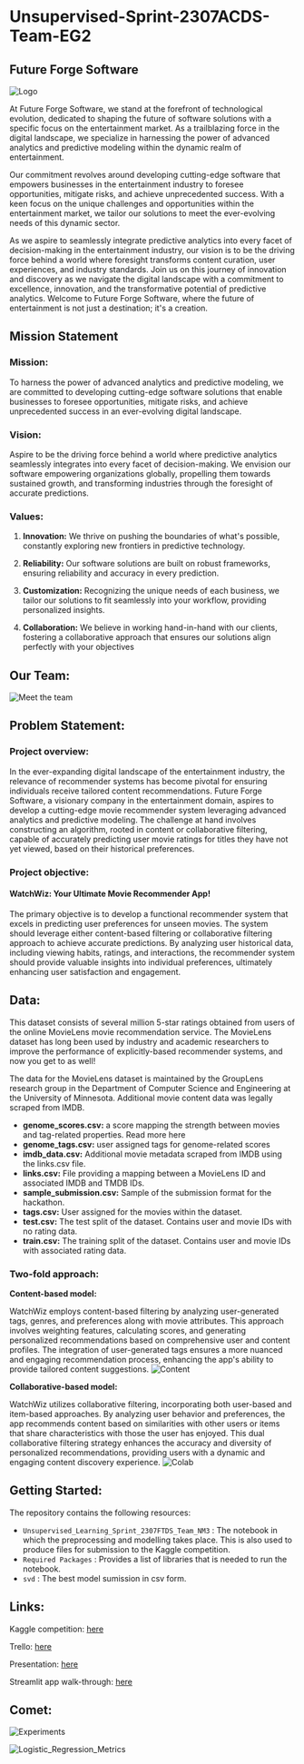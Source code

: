 # Unsupervised-Sprint-2307ACDS-Team-EG2

## Future Forge Software

![Logo](https://github.com/Christelle278/Unsupervised-Learning-Sprint-2307FTDS-Team-NM3/assets/142970095/dfa7ab2f-9068-45f6-9131-66530ff25f0d)

At Future Forge Software, we stand at the forefront of technological evolution, dedicated to shaping the future of software solutions with a specific focus on the entertainment market. As a trailblazing force in the digital landscape, we specialize in harnessing the power of advanced analytics and predictive modeling within the dynamic realm of entertainment.

Our commitment revolves around developing cutting-edge software that empowers businesses in the entertainment industry to foresee opportunities, mitigate risks, and achieve unprecedented success. With a keen focus on the unique challenges and opportunities within the entertainment market, we tailor our solutions to meet the ever-evolving needs of this dynamic sector.

As we aspire to seamlessly integrate predictive analytics into every facet of decision-making in the entertainment industry, our vision is to be the driving force behind a world where foresight transforms content curation, user experiences, and industry standards. Join us on this journey of innovation and discovery as we navigate the digital landscape with a commitment to excellence, innovation, and the transformative potential of predictive analytics. Welcome to Future Forge Software, where the future of entertainment is not just a destination; it's a creation.

## Mission Statement

### Mission:

To harness the power of advanced analytics and predictive modeling, we are committed to developing cutting-edge software solutions that enable businesses to foresee opportunities, mitigate risks, and achieve unprecedented success in an ever-evolving digital landscape.

### Vision:

Aspire to be the driving force behind a world where predictive analytics seamlessly integrates into every facet of decision-making. We envision our software empowering organizations globally, propelling them towards sustained growth, and transforming industries through the foresight of accurate predictions.

### Values:

1. **Innovation:** We thrive on pushing the boundaries of what's possible, constantly exploring new frontiers in predictive technology.

2. **Reliability:** Our software solutions are built on robust frameworks, ensuring reliability and accuracy in every prediction.

3. **Customization:** Recognizing the unique needs of each business, we tailor our solutions to fit seamlessly into your workflow, providing personalized insights.

4. **Collaboration:** We believe in working hand-in-hand with our clients, fostering a collaborative approach that ensures our solutions align perfectly with your objectives

## Our Team:

![Meet the team](https://github.com/Christelle278/Unsupervised-Learning-Sprint-2307FTDS-Team-NM3/assets/142970095/bdb2aedb-52e9-4499-88c4-ca58e25a249f)

## Problem Statement:

### Project overview:

In the ever-expanding digital landscape of the entertainment industry, the relevance of recommender systems has become pivotal for ensuring individuals receive tailored content recommendations. Future Forge Software, a visionary company in the entertainment domain, aspires to develop a cutting-edge movie recommender system leveraging advanced analytics and predictive modeling. The challenge at hand involves constructing an algorithm, rooted in content or collaborative filtering, capable of accurately predicting user movie ratings for titles they have not yet viewed, based on their historical preferences.

### Project objective:

#### WatchWiz: Your Ultimate Movie Recommender App!

The primary objective is to develop a functional recommender system that excels in predicting user preferences for unseen movies. The system should leverage either content-based filtering or collaborative filtering approach to achieve accurate predictions. By analyzing user historical data, including viewing habits, ratings, and interactions, the recommender system should provide valuable insights into individual preferences, ultimately enhancing user satisfaction and engagement.

## Data:

This dataset consists of several million 5-star ratings obtained from users of the online MovieLens movie recommendation service. The MovieLens dataset has long been used by industry and academic researchers to improve the performance of explicitly-based recommender systems, and now you get to as well!

The data for the MovieLens dataset is maintained by the GroupLens research group in the Department of Computer Science and Engineering at the University of Minnesota. Additional movie content data was legally scraped from IMDB.

- **genome_scores.csv:** a score mapping the strength between movies and tag-related properties. Read more here
- **genome_tags.csv:** user assigned tags for genome-related scores
- **imdb_data.csv:** Additional movie metadata scraped from IMDB using the links.csv file.
- **links.csv:** File providing a mapping between a MovieLens ID and associated IMDB and TMDB IDs.
- **sample_submission.csv:** Sample of the submission format for the hackathon.
- **tags.csv:** User assigned for the movies within the dataset.
- **test.csv:** The test split of the dataset. Contains user and movie IDs with no rating data.
- **train.csv:** The training split of the dataset. Contains user and movie IDs with associated rating data.

### Two-fold approach:

**Content-based model:**

WatchWiz employs content-based filtering by analyzing user-generated tags, genres, and preferences along with movie attributes. This approach involves weighting features, calculating scores, and generating personalized recommendations based on comprehensive user and content profiles. The integration of user-generated tags ensures a more nuanced and engaging recommendation process, enhancing the app's ability to provide tailored content suggestions.
![Content](https://github.com/Christelle278/Unsupervised-Learning-Sprint-2307FTDS-Team-NM3/assets/142970095/c404befa-44e0-45c4-9fde-06614924bb60)

**Collaborative-based model:**

WatchWiz utilizes collaborative filtering, incorporating both user-based and item-based approaches. By analyzing user behavior and preferences, the app recommends content based on similarities with other users or items that share characteristics with those the user has enjoyed. This dual collaborative filtering strategy enhances the accuracy and diversity of personalized recommendations, providing users with a dynamic and engaging content discovery experience.
![Colab](https://github.com/Christelle278/Unsupervised-Learning-Sprint-2307FTDS-Team-NM3/assets/142970095/3be6fc56-bcc3-4db9-9c87-25d07926496b)

## Getting Started:

The repository contains the following resources:

- `Unsupervised_Learning_Sprint_2307FTDS_Team_NM3` : The notebook in which the preprocessing and modelling takes place. This is also used to produce files for submission to the Kaggle competition.
- `Required Packages` : Provides a list of libraries that is needed to run the notebook.
- `svd` : The best model sumission in csv form.

## Links:

Kaggle competition: [here]([https://www.kaggle.com/competitions/ea-twitter-sentiment-classification-2023-2024/leaderboard](https://www.kaggle.com/competitions/ea-movie-recommendation-predict-2023-2024/overview))

Trello: [here]([https://trello.com/b/LOYQ6RpI/team-eg2-classification](https://trello.com/b/CgG83gS3/unsupervised-learning-sprint-2307ftds-team-nm3))

Presentation: [here]([https://www.canva.com/design/DAF2LoguYXw/3EtQqpfPqrG7BxnL9lwYKA/edit?utm_content=DAF2LoguYXw&utm_campaign=designshare&utm_medium=link2&utm_source=sharebutton](https://www.canva.com/design/DAF7j-DC0o8/8N0TxE7zjaBFUi3dq2SWRQ/edit?utm_content=DAF7j-DC0o8&utm_campaign=designshare&utm_medium=link2&utm_source=sharebutton))

Streamlit app walk-through: [here]([https://www.loom.com/share/13cbf1b31c3d4147815b50a69db40448?sid=45bff042-cf68-4fc7-a9bd-04667639e9e2](https://www.loom.com/share/24e384d8ebba49dfaaf644fcc6d7aa8b))

## Comet:

![Experiments](![Experiments](https://github.com/Christelle278/Unsupervised-Learning-Sprint-2307FTDS-Team-NM3/assets/142970095/0dcf4c15-9e07-4b7d-b23d-342be262c1aa))

![Logistic_Regression_Metrics](![SVD_pp](https://github.com/Christelle278/Unsupervised-Learning-Sprint-2307FTDS-Team-NM3/assets/142970095/843cb646-b5d3-443a-8d99-34f93d0d332c)
)
